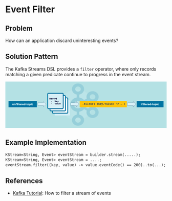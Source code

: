 # Event Filter

## Problem

How can an application discard uninteresting events?

## Solution Pattern

The Kafka Streams DSL provides a `filter` operator, where only records matching a given predicate continue to progress in the event stream.

![event-filter](img/event-filter.png)

## Example Implementation

```
KStream<String, Event> eventStream = builder.stream(.....);
KStream<String, Event> eventStream = ....;
eventStream.filter((key, value) -> value.eventCode() == 200)..to(...);
```

## References
* [Kafka Tutorial](https://kafka-tutorials.confluent.io/filter-a-stream-of-events/ksql.html): How to filter a stream of events 

